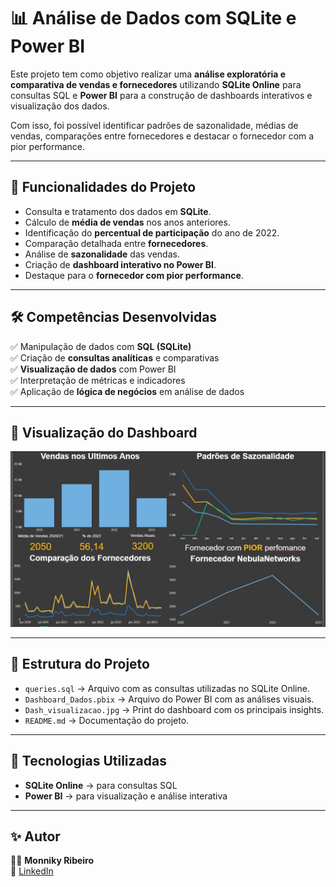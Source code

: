 # 📊 Análise de Dados com SQLite e Power BI

Este projeto tem como objetivo realizar uma **análise exploratória e comparativa de vendas e fornecedores** utilizando **SQLite Online** para consultas SQL e **Power BI** para a construção de dashboards interativos e visualização dos dados.  

Com isso, foi possível identificar padrões de sazonalidade, médias de vendas, comparações entre fornecedores e destacar o fornecedor com a pior performance.

---

## 🚀 Funcionalidades do Projeto
- Consulta e tratamento dos dados em **SQLite**.
- Cálculo de **média de vendas** nos anos anteriores.
- Identificação do **percentual de participação** do ano de 2022.
- Comparação detalhada entre **fornecedores**.
- Análise de **sazonalidade** das vendas.
- Criação de **dashboard interativo no Power BI**.
- Destaque para o **fornecedor com pior performance**.

---

## 🛠️ Competências Desenvolvidas
✅ Manipulação de dados com **SQL (SQLite)**  
✅ Criação de **consultas analíticas** e comparativas  
✅ **Visualização de dados** com Power BI  
✅ Interpretação de métricas e indicadores  
✅ Aplicação de **lógica de negócios** em análise de dados  

---

## 📸 Visualização do Dashboard
![Dashboard de Vendas](Dash_visualizacao.jpg)

---

## 📂 Estrutura do Projeto
- `queries.sql` → Arquivo com as consultas utilizadas no SQLite Online.  
- `Dashboard_Dados.pbix` → Arquivo do Power BI com as análises visuais.  
- `Dash_visualizacao.jpg` → Print do dashboard com os principais insights.  
- `README.md` → Documentação do projeto.  

---

## 📌 Tecnologias Utilizadas
- **SQLite Online** → para consultas SQL  
- **Power BI** → para visualização e análise interativa  

---

## ✨ Autor
👩‍💻 **Monniky Ribeiro**  
📎 [LinkedIn](https://www.linkedin.com/in/monnikys)

